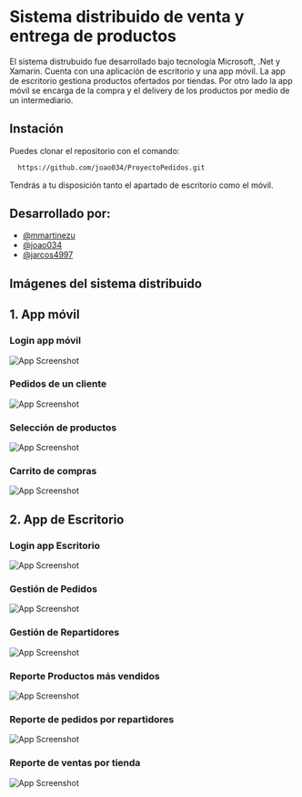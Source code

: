 
# Sistema distribuido de venta y entrega de productos

El sistema distrubuido fue desarrollado bajo tecnología Microsoft, .Net y Xamarin. Cuenta con una aplicación de escritorio y una app móvil. La app de escritorio gestiona productos ofertados por tiendas. Por otro lado la app móvil se encarga de la compra y el delivery de los productos por medio de un intermediario.

## Instación

Puedes clonar el repositorio con el comando:

```bash
  https://github.com/joao034/ProyectoPedidos.git
```
Tendrás a tu disposición tanto el apartado de escritorio como el móvil.

## Desarrollado por:

- [@mmartinezu](https://github.com/mmartinezu)
- [@joao034](https://github.com/joao034)
- [@jarcos4997](https://github.com/jarcos4997)



## Imágenes del sistema distribuido

## 1. App móvil
### Login app móvil

![App Screenshot](https://raw.githubusercontent.com/joao034/ProyectoPedidos/master/images/inicioSesionMovil.png)

### Pedidos de un cliente
![App Screenshot](https://raw.githubusercontent.com/joao034/ProyectoPedidos/master/images/pedidosCliente.png)

### Selección de productos
![App Screenshot](https://raw.githubusercontent.com/joao034/ProyectoPedidos/master/images/seleccionProductos.png)

### Carrito de compras
![App Screenshot](https://raw.githubusercontent.com/joao034/ProyectoPedidos/master/images/carritoCompras.png)

## 2. App de Escritorio

### Login app Escritorio
![App Screenshot](https://raw.githubusercontent.com/joao034/ProyectoPedidos/master/images/loginEscritorio.png)


### Gestión de Pedidos
![App Screenshot](https://raw.githubusercontent.com/joao034/ProyectoPedidos/master/images/gestionPedidos.png)


### Gestión de Repartidores
![App Screenshot](https://raw.githubusercontent.com/joao034/ProyectoPedidos/master/images/gestionRepartidores.png)

### Reporte Productos más vendidos
![App Screenshot](https://raw.githubusercontent.com/joao034/ProyectoPedidos/master/images/reporte1.png)

### Reporte de pedidos por repartidores
![App Screenshot](https://raw.githubusercontent.com/joao034/ProyectoPedidos/master/images/reporte2.png)

### Reporte de ventas por tienda
![App Screenshot](https://raw.githubusercontent.com/joao034/ProyectoPedidos/master/images/reporte3.png)

